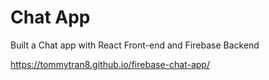 # Chat App

Built a Chat app with React Front-end and Firebase Backend

https://tommytran8.github.io/firebase-chat-app/